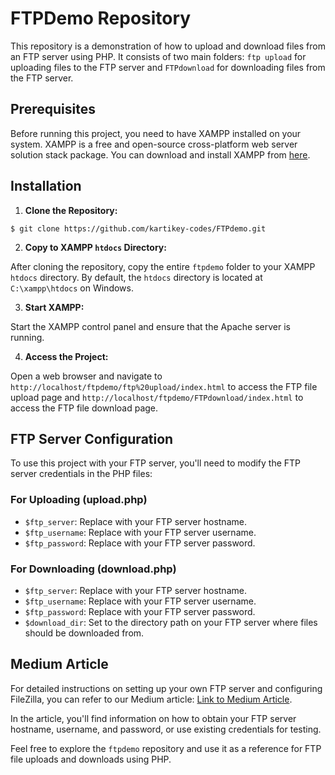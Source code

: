 # FTPDemo Repository

This repository is a demonstration of how to upload and download files from an FTP server using PHP. It consists of two main folders: `ftp upload` for uploading files to the FTP server and `FTPdownload` for downloading files from the FTP server.

## Prerequisites

Before running this project, you need to have XAMPP installed on your system. XAMPP is a free and open-source cross-platform web server solution stack package. You can download and install XAMPP from [here](https://www.apachefriends.org/index.html).

## Installation

1. **Clone the Repository:**
```
$ git clone https://github.com/kartikey-codes/FTPdemo.git
```
2. **Copy to XAMPP `htdocs` Directory:**

After cloning the repository, copy the entire `ftpdemo` folder to your XAMPP `htdocs` directory. By default, the `htdocs` directory is located at `C:\xampp\htdocs` on Windows.

3. **Start XAMPP:**

Start the XAMPP control panel and ensure that the Apache server is running.

4. **Access the Project:**

Open a web browser and navigate to `http://localhost/ftpdemo/ftp%20upload/index.html` to access the FTP file upload page and `http://localhost/ftpdemo/FTPdownload/index.html` to access the FTP file download page.

## FTP Server Configuration

To use this project with your FTP server, you'll need to modify the FTP server credentials in the PHP files:

### For Uploading (upload.php)

- `$ftp_server`: Replace with your FTP server hostname.
- `$ftp_username`: Replace with your FTP server username.
- `$ftp_password`: Replace with your FTP server password.

### For Downloading (download.php)

- `$ftp_server`: Replace with your FTP server hostname.
- `$ftp_username`: Replace with your FTP server username.
- `$ftp_password`: Replace with your FTP server password.
- `$download_dir`: Set to the directory path on your FTP server where files should be downloaded from.

## Medium Article

For detailed instructions on setting up your own FTP server and configuring FileZilla, you can refer to our Medium article: [Link to Medium Article](https://medium.com/your-article).

In the article, you'll find information on how to obtain your FTP server hostname, username, and password, or use existing credentials for testing.

Feel free to explore the `ftpdemo` repository and use it as a reference for FTP file uploads and downloads using PHP.

